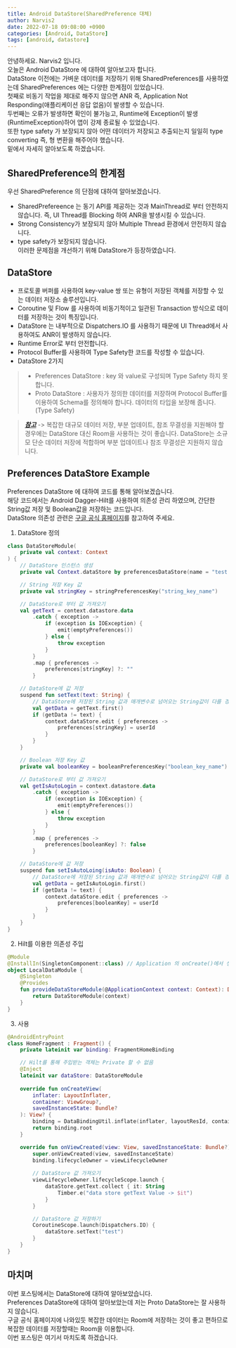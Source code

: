 ```yaml
---
title: Android DataStore(SharedPreference 대체)
author: Narvis2
date: 2022-07-18 09:08:00 +0900
categories: [Android, DataStore]
tags: [android, datastore]
---
```


안녕하세요. Narvis2 입니다.  
오늘은 Android DataStore 에 대하여 알아보고자 합니다.  
DataStore 이전에는 가벼운 데이터를 저장하기 위해 SharedPreferences를 사용하였는데 SharedPreferences 에는 다양한 한계점이 있었습니다.  
첫째로 비동기 작업을 제대로 해주지 않으면 ANR 즉,  Application Not Responding(애플리케이션 응답 없음)이 발생할 수 있습니다.  
두번째는 오류가 발생하면 확인이 불가능고, Runtime에 Exception이 발생(RuntimeException)하어 앱이 강제 종료될 수 있었습니다.  
또한 type safety 가 보장되지 않아 어떤 데이터가 저장되고 추출되는지 일일히 type converting 즉, 형 변환을 해주어야 했습니다.  
밑에서 자세히 알아보도록 하겠습니다.

## SharedPreference의 한계점
우선 SharedPreference 의 단점에 대하여 알아보겠습니다.
- SharedPrefereence 는 동기 API를 제공하는 것과 MainThread로 부터 안전하지 않습니다. 즉, UI Thread를 Blocking 하여 ANR을 발생시킬 수 있습니다.
- Strong Consistency가 보장되지 않아 Multiple Thread 환경에서 안전하지 않습니다.
- type safety가 보장되지 않습니다.  
이러한 문제점을 개선하기 위해 DataStore가 등장하였습니다.  

## DataStore 
- 프로토콜 버퍼를 사용하여 key-value 쌍 또는 유형이 저장된 객체를 저장할 수 있는 데이터 저장소 솔루션입니다.
- Coroutine 및 Flow 를 사용하여 비동기적이고 일관된 Transaction 방식으로 데이터를 저장하는 것이 특징입니다.
- DataStore 는 내부적으로 Dispatchers.IO 를 사용하기 때문에 UI Thread에서 사용하여도 ANR이 발생하지 않습니다.
- Runtime Error로 부터 안전합니다.
- Protocol Buffer를 사용하여 Type Safety한 코드를 작성할 수 있습니다.
- DataStore 2가지  
> - Preferences DataStore : key 와 value로 구성되며 Type Safety 하지 못합니다.
> - Proto DataStore : 사용자가 정의한 데이터를 저장하며 Protocol Buffer를 이용하여 Schema를 정의해야 합니다. 데이터의 타입을 보장해 줍니다.(Type Safety)  
  
> **[_참고_](https://developer.android.com/topic/libraries/architecture/datastore?hl=ko)** -> 복잡한 대규모 데이터 저장, 부분 업데이트, 참조 무결성을 지원해야 할 경우에는 DataStore 대신 Room을 사용하는 것이 좋습니다. DataStore는 소규모 단순 데이터 저장에 적합하며 부분 업데이트나 참조 무결성은 지원하지 않습니다.

## Preferences DataStore Example 
Preferences DataStore 에 대하여 코드를 통해 알아보겠습니다.  
해당 코드에서는 Android Dagger-Hilt를 사용하여 의존성 관리 하였으며, 간단한 String값 저장 및 Boolean값을 저장하는 코드입니다.    
DataStore 의존성 관련은 [구글 공식 홈페이지](https://developer.android.com/topic/libraries/architecture/datastore?hl=ko)를 참고하여 주세요.
1. DataStore 정의
``` kotlin
class DataStoreModule(
    private val context: Context
) {
    // DataStore 인스턴스 생성
    private val Context.dataStore by preferencesDataStore(name = "test.db")

    // String 저장 Key 값
    private val stringKey = stringPreferencesKey("string_key_name")

    // DataStore로 부터 값 가져오기
    val getText = context.datastore.data
        .catch { exception ->
            if (exception is IOException) {
                emit(emptyPreferences())
            } else {
                throw exception
            }
        }
        .map { preferences ->
            preferences[stringKey] ?: ""
        }

    // DataStore에 값 저장
    suspend fun setText(text: String) {
        // DataStore에 저장된 String 값과 매개변수로 넘어오는 String값이 다를 경우만 저장(중복값 저장 안함)
        val getData = getText.first()
        if (getData != text) {
            context.dataStore.edit { preferences ->
                preferences[stringKey] = userId
            }
        }
    }

    // Boolean 저장 Key 값
    private val booleanKey = booleanPreferencesKey("boolean_key_name")

    // DataStore로 부터 값 가져오기
    val getIsAutoLogin = context.datastore.data
        .catch { exception ->
            if (exception is IOException) {
                emit(emptyPreferences())
            } else {
                throw exception
            }
        }
        .map { preferences ->
            preferences[booleanKey] ?: false
        }

    // DataStore에 값 저장
    suspend fun setIsAutoLoing(isAuto: Boolean) {
        // DataStore에 저장된 String 값과 매개변수로 넘어오는 String값이 다를 경우만 저장(중복값 저장 안함)
        val getData = getIsAutoLogin.first()
        if (getData != text) {
            context.dataStore.edit { preferences ->
                preferences[booleanKey] = userId
            }
        }
    }
}
```
2. Hilt를 이용한 의존성 주입
``` kotlin
@Module
@InstallIn(SingletonComponent::class) // Application 의 onCreate()에서 생성, onDestroy()에서 파괴
object LocalDataModule {
    @Singleton
    @Provides
    fun provideDataStoreModule(@ApplicationContext context: Context): DataStoreModule {
        return DataStoreModule(context)
    }
}
```
3. 사용
``` kotlin
@AndroidEntryPoint
class HomeFragment : Fragment() {
    private lateinit var binding: FragmentHomeBinding

    // Hilt를 통해 주입받는 객체는 Private 할 수 없음
    @Inject
    lateinit var dataStore: DataStoreModule
    
    override fun onCreateView(
        inflater: LayoutInflater,
        container: ViewGroup?,
        savedInstanceState: Bundle?
    ): View? {
        binding = DataBindingUtil.inflate(inflater, layoutResId, container, false)
        return binding.root
    }

    override fun onViewCreated(view: View, savedInstanceState: Bundle?) {
        super.onViewCreated(view, savedInstanceState)
        binding.lifecycleOwner = viewLifecycleOwner
    
        // DataStore 값 가져오기
        viewLifecycleOwner.lifecycleScope.launch {
            dataStore.getText.collect { it: String 
                Timber.e("data store getText Value -> $it")
            }
        }

        // DataStore 값 저장하기
        CoroutineScope.launch(Dispatchers.IO) {
            dataStore.setText("test")
        }
    }
}
```

## 마치며
이번 포스팅에서는 DataStore에 대하여 알아보았습니다.  
Preferences DataStore에 대하여 알아보았는데 저는 Proto DataStore는 잘 사용하지 않습니다.  
구글 공식 홈페이지에 나와있듯 복잡한 데이터는 Room에 저장하는 것이 좋고 편하므로 복잡한 데이터를 저장할때는 Room을 이용합니다.  
이번 포스팅은 여기서 마치도록 하겠습니다.  